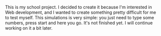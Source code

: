 This is my school project. I decided to create it because I'm interested in Web development, and I wanted to create something pretty difficult for me to test myself. This simulations is very simple: you just need to type some numbers, press start and here you go. It's not finished yet. I will continue working on it a bit later.
